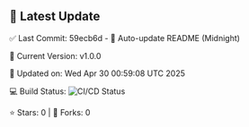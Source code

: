 ## 🚀 Latest Update

✅ Last Commit: 59ecb6d - 🤖 Auto-update README (Midnight)

🌟 Current Version: v1.0.0

📅 Updated on: Wed Apr 30 00:59:08 UTC 2025

💻 Build Status: ![CI/CD Status](https://github.com/SaiAryan1784/wedding_frontend/actions/workflows/update-readme.yml/badge.svg)

⭐️ Stars: 0 | 🍴 Forks: 0
